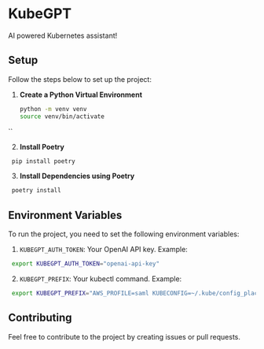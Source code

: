 # KubeGPT

AI powered Kubernetes assistant!

## Setup

Follow the steps below to set up the project:

1. **Create a Python Virtual Environment**
   ```bash
   python -m venv venv
   source venv/bin/activate
  ``

2. **Install Poetry**
  ```bash
   pip install poetry
  ```

3. **Install Dependencies using Poetry**
  ```bash
   poetry install
  ```

## Environment Variables

To run the project, you need to set the following environment variables:

1. `KUBEGPT_AUTH_TOKEN`: Your OpenAI API key. Example:

  ```bash
   export KUBEGPT_AUTH_TOKEN="openai-api-key"
  ```

2. `KUBEGPT_PREFIX`: Your kubectl command. Example:

  ```bash
   export KUBEGPT_PREFIX="AWS_PROFILE=saml KUBECONFIG=~/.kube/config_placeable /usr/local/bin/kubectl1.21 -n placeable-qa"
  ```
  
## Contributing

Feel free to contribute to the project by creating issues or pull requests.

